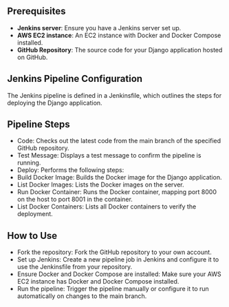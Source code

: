 ## Prerequisites

- **Jenkins server**: Ensure you have a Jenkins server set up.
- **AWS EC2 instance**: An EC2 instance with Docker and Docker Compose installed.
- **GitHub Repository**: The source code for your Django application hosted on GitHub.

## Jenkins Pipeline Configuration

The Jenkins pipeline is defined in a Jenkinsfile, which outlines the steps for deploying the Django application.


## Pipeline Steps
- Code: Checks out the latest code from the main branch of the specified GitHub repository.
- Test Message: Displays a test message to confirm the pipeline is running.
- Deploy: Performs the following steps:
- Build Docker Image: Builds the Docker image for the Django application.
- List Docker Images: Lists the Docker images on the server.
- Run Docker Container: Runs the Docker container, mapping port 8000 on the host to port 8001 in the container.
- List Docker Containers: Lists all Docker containers to verify the deployment.

## How to Use
- Fork the repository: Fork the GitHub repository to your own account.
- Set up Jenkins: Create a new pipeline job in Jenkins and configure it to use the Jenkinsfile from your repository.
- Ensure Docker and Docker Compose are installed: Make sure your AWS EC2 instance has Docker and Docker Compose installed.
- Run the pipeline: Trigger the pipeline manually or configure it to run automatically on changes to the main branch.
